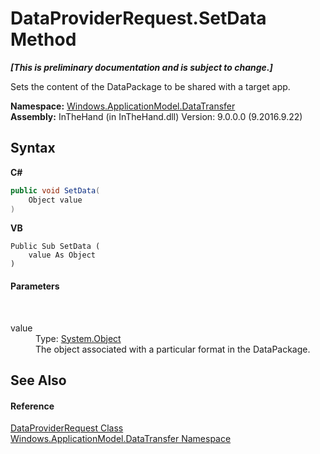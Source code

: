 # DataProviderRequest.SetData Method 
 _**\[This is preliminary documentation and is subject to change.\]**_

Sets the content of the DataPackage to be shared with a target app.

**Namespace:**&nbsp;<a href="N_Windows_ApplicationModel_DataTransfer">Windows.ApplicationModel.DataTransfer</a><br />**Assembly:**&nbsp;InTheHand (in InTheHand.dll) Version: 9.0.0.0 (9.2016.9.22)

## Syntax

**C#**<br />
``` C#
public void SetData(
	Object value
)
```

**VB**<br />
``` VB
Public Sub SetData ( 
	value As Object
)
```


#### Parameters
&nbsp;<dl><dt>value</dt><dd>Type: <a href="http://msdn2.microsoft.com/en-us/library/e5kfa45b" target="_blank">System.Object</a><br />The object associated with a particular format in the DataPackage.</dd></dl>

## See Also


#### Reference
<a href="T_Windows_ApplicationModel_DataTransfer_DataProviderRequest">DataProviderRequest Class</a><br /><a href="N_Windows_ApplicationModel_DataTransfer">Windows.ApplicationModel.DataTransfer Namespace</a><br />
